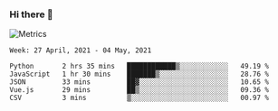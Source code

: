 ### Hi there 👋

![Metrics](https://github.com/radoapx/radoapx/blob/main/github-metrics.svg)

<!--START_SECTION:waka-->
```text
Week: 27 April, 2021 - 04 May, 2021

Python       2 hrs 35 mins   ████████████▒░░░░░░░░░░░░   49.19 % 
JavaScript   1 hr 30 mins    ███████▒░░░░░░░░░░░░░░░░░   28.76 % 
JSON         33 mins         ██▓░░░░░░░░░░░░░░░░░░░░░░   10.65 % 
Vue.js       29 mins         ██▒░░░░░░░░░░░░░░░░░░░░░░   09.36 % 
CSV          3 mins          ▒░░░░░░░░░░░░░░░░░░░░░░░░   00.97 % 
```
<!--END_SECTION:waka-->

<!--
**radoapx/radoapx** is a ✨ _special_ ✨ repository because its `README.md` (this file) appears on your GitHub profile.

Here are some ideas to get you started:

- 🔭 I’m currently working on ...
- 🌱 I’m currently learning ...
- 👯 I’m looking to collaborate on ...
- 🤔 I’m looking for help with ...
- 💬 Ask me about ...
- 📫 How to reach me: ...
- 😄 Pronouns: ...
- ⚡ Fun fact: ...
-->
